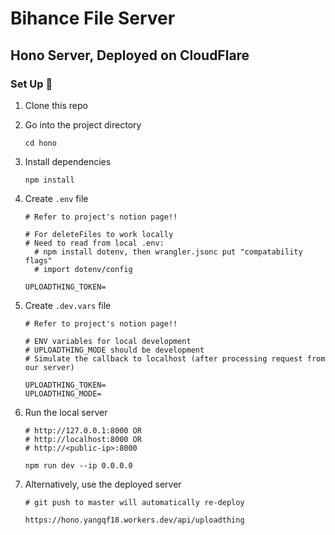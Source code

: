 # Bihance File Server
## Hono Server, Deployed on CloudFlare

### Set Up 🤩
1. Clone this repo 
2. Go into the project directory 
   ```
   cd hono
   ```
3. Install dependencies 
   ``` 
   npm install
   ```
4. Create `.env` file 
   ```
   # Refer to project's notion page!!

   # For deleteFiles to work locally 
   # Need to read from local .env: 
     # npm install dotenv, then wrangler.jsonc put "compatability flags"
     # import dotenv/config

   UPLOADTHING_TOKEN=
   ```

5. Create `.dev.vars` file 
   ```
   # Refer to project's notion page!!

   # ENV variables for local development
   # UPLOADTHING_MODE should be development 
   # Simulate the callback to localhost (after processing request from our server)

   UPLOADTHING_TOKEN=
   UPLOADTHING_MODE=
   ```
6. Run the local server 
   ```
   # http://127.0.0.1:8000 OR 
   # http://localhost:8000 OR 
   # http://<public-ip>:8000

   npm run dev --ip 0.0.0.0
   ```
7. Alternatively, use the deployed server 
   ```
   # git push to master will automatically re-deploy

   https://hono.yangqf18.workers.dev/api/uploadthing
   ```